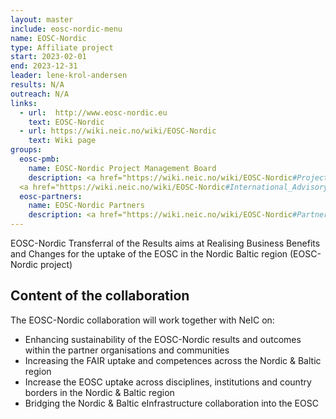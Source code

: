 ```yaml
---
layout: master
include: eosc-nordic-menu
name: EOSC-Nordic
type: Affiliate project
start: 2023-02-01
end: 2023-12-31
leader: lene-krol-andersen
results: N/A
outreach: N/A
links:
  - url:  http://www.eosc-nordic.eu
    text: EOSC-Nordic
  - url: https://wiki.neic.no/wiki/EOSC-Nordic
    text: Wiki page
groups:
  eosc-pmb:
    name: EOSC-Nordic Project Management Board
    description: <a href="https://wiki.neic.no/wiki/EOSC-Nordic#Project_Management_Board_.28PMB.29">Project Management Board (PMB)</a>
  <a href="https://wiki.neic.no/wiki/EOSC-Nordic#International_Advisory_Committee">International Advisory committee</a>
  eosc-partners:
    name: EOSC-Nordic Partners
    description: <a href="https://wiki.neic.no/wiki/EOSC-Nordic#Partners">Project partners</a> 
---
```

EOSC-Nordic  Transferral of the Results aims at Realising Business Benefits and Changes for the uptake of the EOSC in the Nordic Baltic region (EOSC-Nordic project) 

## Content of the collaboration 

The EOSC-Nordic collaboration will work together with NeIC on: 
* Enhancing sustainability of the EOSC-Nordic results and outcomes within the partner organisations and communities 
* Increasing the FAIR uptake and competences across the Nordic & Baltic region 
* Increase the EOSC uptake across disciplines, institutions and country borders in the Nordic & Baltic region 
* Bridging the Nordic & Baltic eInfrastructure collaboration into the EOSC 


